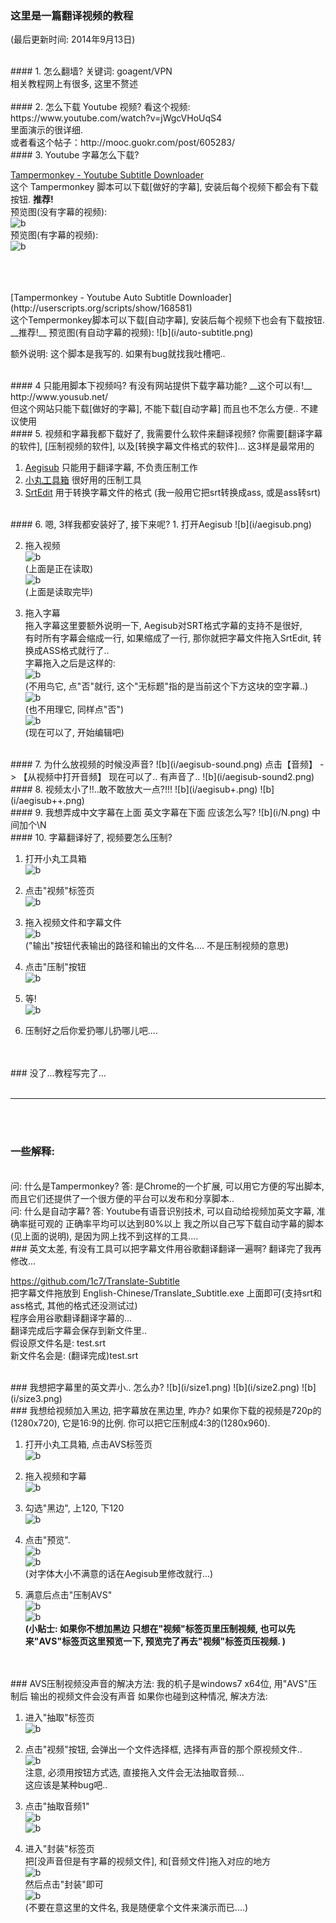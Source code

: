 
### 这里是一篇翻译视频的教程  
(最后更新时间: 2014年9月13日)    



<br>
#### 1. 怎么翻墙?
关键词: goagent/VPN <br>
相关教程网上有很多, 这里不赘述 <br>





<br>
#### 2. 怎么下载 Youtube 视频?
看这个视频:  https://www.youtube.com/watch?v=jWgcVHoUqS4  <br>
里面演示的很详细. <br>
或者看这个帖子：http://mooc.guokr.com/post/605283/





<br>
#### 3. Youtube 字幕怎么下载?

[Tampermonkey - Youtube Subtitle Downloader](http://userscripts.org/scripts/show/170867)  <br>
这个 Tampermonkey 脚本可以下载[做好的字幕], 安装后每个视频下都会有下载按钮.  __推荐!__  
预览图(没有字幕的视频):  
![b](i/subtitle.png)  
预览图(有字幕的视频):  
![b](i/subtitle2.png)  



<br>
<br>
<br>
[Tampermonkey - Youtube Auto Subtitle Downloader](http://userscripts.org/scripts/show/168581)   <br>
这个Tempermonkey脚本可以下载[自动字幕], 安装后每个视频下也会有下载按钮.  __推荐!__  
预览图(有自动字幕的视频):  
![b](i/auto-subtitle.png) 

额外说明: 这个脚本是我写的. 如果有bug就找我吐槽吧..  










<br>
#### 4 只能用脚本下视频吗? 有没有网站提供下载字幕功能?
__这个可以有!__  
http://www.yousub.net/   <br>
但这个网站只能下载[做好的字幕], 不能下载[自动字幕]  
而且也不怎么方便..  不建议使用  






<br>
#### 5. 视频和字幕我都下载好了, 我需要什么软件来翻译视频?  
你需要[翻译字幕的软件], [压制视频的软件], 以及[转换字幕文件格式的软件]...  
这3样是最常用的  

1. [Aegisub](http://www.aegisub.org/)  只能用于翻译字幕, 不负责压制工作  
2. [小丸工具箱](http://maruko.appinn.me/) 很好用的压制工具  
3. [SrtEdit](http://www.baidu.com/s?wd=srtedit) 用于转换字幕文件的格式 (我一般用它把srt转换成ass, 或是ass转srt)   




<br>
#### 6. 嗯, 3样我都安装好了, 接下来呢?
1. 打开Aegisub  
![b](i/aegisub.png)  

2. 拖入视频  
![b](i/aegisub2.png)  
(上面是正在读取)  
![b](i/aegisub3.png)  
(上面是读取完毕)  

3. 拖入字幕  
拖入字幕这里要额外说明一下, Aegisub对SRT格式字幕的支持不是很好,   
有时所有字幕会缩成一行, 如果缩成了一行, 那你就把字幕文件拖入SrtEdit, 转换成ASS格式就行了..  
字幕拖入之后是这样的:  
![b](i/aegisub4.png)  
(不用鸟它, 点"否"就行, 这个"无标题"指的是当前这个下方这块的空字幕..)  
![b](i/aegisub5.png)   
(也不用理它, 同样点"否")  
![b](i/aegisub6.png)  
(现在可以了, 开始编辑吧)  




<br>
#### 7. 为什么放视频的时候没声音?
![b](i/aegisub-sound.png)   
点击【音频】 -> 【从视频中打开音频】  
现在可以了.. 有声音了..  
![b](i/aegisub-sound2.png)   




<br>
#### 8. 视频太小了!!..敢不敢放大一点?!!!
![b](i/aegisub+.png)   
![b](i/aegisub++.png)   




<br>
#### 9. 我想弄成中文字幕在上面 英文字幕在下面 应该怎么写?
![b](i/N.png)   
中间加个\N  





<br>
#### 10. 字幕翻译好了, 视频要怎么压制?



1. 打开小丸工具箱  
![b](i/xiaowan.png)  

2. 点击"视频"标签页  
![b](i/xiaowan-shipin.png)  

3. 拖入视频文件和字幕文件  
![b](i/xiaowan-shipin-tuo.png)  
("输出"按钮代表输出的路径和输出的文件名.... 不是压制视频的意思)  

4. 点击"压制"按钮  
![b](i/xiaowan-wait.png)  

5. 等!  
![b](i/wait.jpg)  

6. 压制好之后你爱扔哪儿扔哪儿吧....


<br>
<br>
### 没了...教程写完了...




<br>
<br>

---

<br>
<br>

### 一些解释:

<br>
问: 什么是Tampermonkey?  
答: 是Chrome的一个扩展, 可以用它方便的写出脚本, 而且它们还提供了一个很方便的平台可以发布和分享脚本..  

<br>
问: 什么是自动字幕?  
答: Youtube有语音识别技术, 可以自动给视频加英文字幕, 准确率挺可观的 正确率平均可以达到80%以上   
我之所以自己写下载自动字幕的脚本(见上面的说明), 是因为网上找不到这样的工具....  



<br>
### 英文太差, 有没有工具可以把字幕文件用谷歌翻译翻译一遍啊? 翻译完了我再修改... 

https://github.com/1c7/Translate-Subtitle   
把字幕文件拖放到 English-Chinese/Translate_Subtitle.exe 上面即可(支持srt和ass格式, 其他的格式还没测试过)  
程序会用谷歌翻译翻译字幕的...   
翻译完成后字幕会保存到新文件里..   
假设原文件名是: test.srt  
新文件名会是: (翻译完成)test.srt  

<br>
### 我想把字幕里的英文弄小.. 怎么办?  
![b](i/size1.png)  
![b](i/size2.png)  
![b](i/size3.png)  






<br>
### 我想给视频加入黑边, 把字幕放在黑边里, 咋办?
如果你下载的视频是720p的(1280x720), 它是16:9的比例.
你可以把它压制成4:3的(1280x960).

1. 打开小丸工具箱, 点击AVS标签页  
![b](i/yazhi1.png)  

2. 拖入视频和字幕  
![b](i/yazhi2.png)  

3. 勾选"黑边", 上120, 下120  
![b](i/yazhi3.png)  

4. 点击"预览".  
![b](i/yazhi4.png)  
![b](i/yazhi5.png)   
(对字体大小不满意的话在Aegisub里修改就行...)  

5. 满意后点击"压制AVS"  
![b](i/yazhi6.png)  
![b](i/yazhi7.png)  
__(小贴士: 如果你不想加黑边 只想在"视频"标签页里压制视频, 也可以先来"AVS"标签页这里预览一下, 预览完了再去"视频"标签页压视频. )__













<br>
<br>
### AVS压制视频没声音的解决方法: 
我的机子是windows7 x64位, 用"AVS"压制后 输出的视频文件会没有声音  
如果你也碰到这种情况, 解决方法:  

1. 进入"抽取"标签页  
![b](i/fixavs1.png)  

2. 点击"视频"按钮, 会弹出一个文件选择框, 选择有声音的那个原视频文件..  
![b](i/fixavs2.png)   
注意, 必须用按钮方式选, 直接拖入文件会无法抽取音频...  
这应该是某种bug吧..  

3. 点击"抽取音频1"  
![b](i/fixavs3.png)  
![b](i/fixavs4.png)  

4. 进入"封装"标签页  
把[没声音但是有字幕的视频文件], 和[音频文件]拖入对应的地方  
![b](i/fixavs5.png)   
然后点击"封装"即可  
![b](i/fixavs6.png)  
(不要在意这里的文件名, 我是随便拿个文件来演示而已....)  










<br>
<br>
<br>
<br>
<br>
<br>
